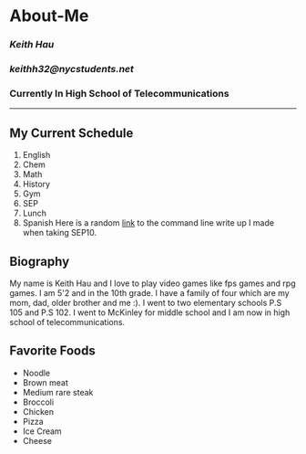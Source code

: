 # About-Me
### _**Keith Hau**_
### _keithh32@nycstudents.net_
### Currently In High School of Telecommunications
---
## My Current Schedule
1. English
2. Chem
3. Math
4. History
5. Gym
6. SEP
7. Lunch
8. Spanish
Here is a random [link](https://github.com/hstatsep-students/sep10-writeups-keithh9704/blob/main/02-github/cli-writeup.md) to the command line write up I made when taking SEP10.
## Biography
My name is Keith Hau and I love to play video games like fps games and rpg games. I am 5'2 and in the 10th grade. I have a family of four which are my mom, dad, older brother and me :). I went to two elementary schools P.S 105 and P.S 102. I went to McKinley for middle school and I am now in high school of telecommunications.
## Favorite Foods
* Noodle
* Brown meat
* Medium rare steak
* Broccoli
* Chicken
* Pizza
* Ice Cream
* Cheese








